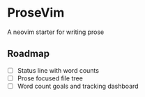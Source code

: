 # ProseVim
A neovim starter for writing prose

## Roadmap
- [ ] Status line with word counts
- [ ] Prose focused file tree
- [ ] Word count goals and tracking dashboard
